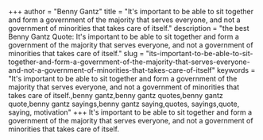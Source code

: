+++
author = "Benny Gantz"
title = "It's important to be able to sit together and form a government of the majority that serves everyone, and not a government of minorities that takes care of itself."
description = "the best Benny Gantz Quote: It's important to be able to sit together and form a government of the majority that serves everyone, and not a government of minorities that takes care of itself."
slug = "its-important-to-be-able-to-sit-together-and-form-a-government-of-the-majority-that-serves-everyone-and-not-a-government-of-minorities-that-takes-care-of-itself"
keywords = "It's important to be able to sit together and form a government of the majority that serves everyone, and not a government of minorities that takes care of itself.,benny gantz,benny gantz quotes,benny gantz quote,benny gantz sayings,benny gantz saying,quotes, sayings,quote, saying, motivation"
+++
It's important to be able to sit together and form a government of the majority that serves everyone, and not a government of minorities that takes care of itself.
